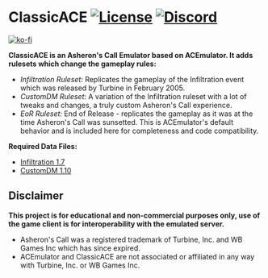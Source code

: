 # ClassicACE [![License](https://img.shields.io/github/license/bDekaru/ClassicACE?style=plastic)](https://github.com/bDekaru/ClassicACE/blob/master/LICENSE) [![Discord](https://img.shields.io/discord/976661229055672350.svg?label=Join+Discord&style=plastic&logo=discord)](https://discord.gg/22F69jny)
[![ko-fi](https://ko-fi.com/img/githubbutton_sm.svg)](https://ko-fi.com/A0A2DN3BX)

**ClassicACE is an Asheron's Call Emulator based on ACEmulator. It adds rulesets which change the gameplay rules:**
- *Infiltration Ruleset:* Replicates the gameplay of the Infiltration event which was released by Turbine in February 2005.
- *CustomDM Ruleset:* A variation of the Infiltration ruleset with a lot of tweaks and changes, a truly custom Asheron's Call experience.
- *EoR Ruleset:* End of Release - replicates the gameplay as it was at the time Asheron's Call was sunsetted. This is ACEmulator's default behavior and is included here for completeness and code compatibility.

**Required Data Files:**
- [Infiltration 1.7](https://mega.nz/file/l6I0gDYI#PdHQcYlx0LZrIBD4xO3N2c0TFo0-en5yAQP48H9PdsY)
- [CustomDM 1.10](https://mega.nz/file/RrpnnC7A#4hkld4GoJ0tIb0FmapMBDd_KXa-lAr2yrjsArnXyhWc)

## Disclaimer
**This project is for educational and non-commercial purposes only, use of the game client is for interoperability with the emulated server.**
- Asheron's Call was a registered trademark of Turbine, Inc. and WB Games Inc which has since expired.
- ACEmulator and ClassicACE are not associated or affiliated in any way with Turbine, Inc. or WB Games Inc.
